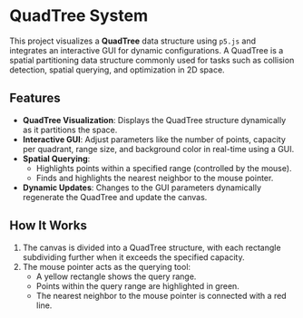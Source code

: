 # QuadTree System

This project visualizes a **QuadTree** data structure using `p5.js` and integrates an interactive GUI for dynamic configurations. A QuadTree is a spatial partitioning data structure commonly used for tasks such as collision detection, spatial querying, and optimization in 2D space.

## Features
- **QuadTree Visualization**: Displays the QuadTree structure dynamically as it partitions the space.
- **Interactive GUI**: Adjust parameters like the number of points, capacity per quadrant, range size, and background color in real-time using a GUI.
- **Spatial Querying**: 
  - Highlights points within a specified range (controlled by the mouse).
  - Finds and highlights the nearest neighbor to the mouse pointer.
- **Dynamic Updates**: Changes to the GUI parameters dynamically regenerate the QuadTree and update the canvas.

## How It Works
1. The canvas is divided into a QuadTree structure, with each rectangle subdividing further when it exceeds the specified capacity.
2. The mouse pointer acts as the querying tool:
   - A yellow rectangle shows the query range.
   - Points within the query range are highlighted in green.
   - The nearest neighbor to the mouse pointer is connected with a red line.

